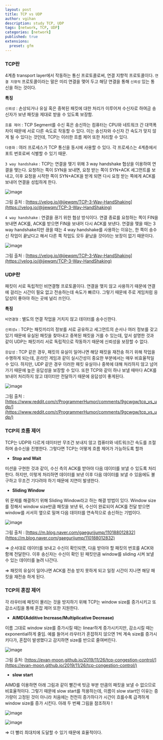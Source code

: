 ```yaml
---
layout: post
title: TCP vs UDP
author: vgihan
description: study TCP, UDP
tags: [network, TCP, UDP]
categories: [network]
published: true
extensions:
  preset: gfm
---
```


### TCP란

4계층 transport layer에서 작동하는 통신 프로토콜로써, 연결 지향적 프로토콜이다. `연결 지향적` 프로토콜이라는 말은 미리 연결을 맺어 두고 해당 연결을 통해 `신뢰성` 있는 통신을 하는 것이다.

**특징**

`신뢰성` : 손상되거나 유실 혹은 중복된 패킷에 대한 처리가 이루어져 수신자로 하여금 송신자가 보낸 패킷을 제대로 받을 수 있도록 보장함.

`흐름 제어` : TCP Segment를 수신 혹은 송신하는 컴퓨터는 CPU와 네트워크 간 대역폭 차이 때문에 서로 다른 속도로 작동할 수 있다. 이는 송신자와 수신자 간 속도가 맞지 않게 될 수 있다는 것인데, TCP는 이러한 흐름 제어 또한 처리할 수 있다.

`다중화` : 여러 프로세스가 TCP 통신을 동시에 사용할 수 있다. 각 프로세스는 4계층에서 포트 번호로써 식별할 수 있기 때문.

`3 way handshake` : TCP는 연결을 맺기 위해 3 way handshake 협상을 이용하여 연결을 맺는다. 요청하는 쪽이 SYN을 보내면, 요청 받는 쪽이 SYN+ACK 세그먼트를 보내고, 이후 요청을 시작한 쪽이 SYN+ACK을 받게 되면 다시 요청 받는 쪽에게 ACK를 보내어 연결을 성립하게 한다.

![image](https://user-images.githubusercontent.com/49841765/177936187-05225bc4-1b05-4df8-830b-9fdd09412582.png)

그림 출처 : [https://velog.io/@jjewqm/TCP-3-Way-HandShaking](https://velog.io/@jjewqm/TCP-3-Way-HandShaking)

`4 way handshake` : 연결을 끊기 위한 협상 방식이다. 연결 종료를 요청하는 쪽이 FIN을 보내면 ACK를, ACK를 받으면 FIN을 보내어 다시 ACK를 보낸다. 연결을 맺을 때는 3 way handshake지만 끊을 때는 4 way handshake를 사용하는 이유는, 한 쪽이 송수신 작업이 끝났다고 해서 다른 쪽 작업도 모두 끝났을 것이라는 보장이 없기 때문이다.

![image](https://user-images.githubusercontent.com/49841765/177936269-7d71fe90-139a-4d3a-a8e1-0d268cc55a13.png)

그림 출처 : [https://velog.io/@jjewqm/TCP-3-Way-HandShaking](https://velog.io/@jjewqm/TCP-3-Way-HandShaking)

### UDP란

패킷이 서로 독립적인 비연결형 프로토콜이다. 연결을 맺지 않고 사용하기 때문에 연결에 걸리는 시간이 필요 없고 전송하는데 속도가 빠르다. 그렇기 때문에 주로 게임처럼 응답성이 좋아야 하는 곳에 널리 쓰인다.

**특징**

`비연결형` : 별도의 연결 작업을 거치지 않고 데이터를 송수신한다.

`신뢰성x` : TCP는 패킷끼리의 정보를 서로 공유하고 세그먼트의 순서나 여러 정보를 갖고 있기 때문에 유실된 패킷을 찾아내고 중복된 패킷을 거를 수 있는데, 앞서 설명한 것과 같이 UDP는 패킷끼리 서로 독립적으로 작동하기 때문에 신뢰성을 보장할 수 없다.

`응답성` : TCP 같은 경우, 패킷의 유실이 일어나면 해당 패킷을 재전송 하기 위해 작업을 수행하게 되는데, 온라인 게임과 같이 실시간성이 중요한 부분에서는 매우 비효율적일 수 있다. 하지만, UDP 같은 경우 이러한 패킷 유실이나 중복에 대해 처리하지 않고 넘어가기 때문에 높은 응답성을 보장할 수 있다. 또한 TCP와 같이 하나 보낼 때마다 ACK를 보내어 처리하지 않고 데이터만 전달하기 때문에 응답성이 좋게된다.

![image](https://user-images.githubusercontent.com/49841765/177936292-d0119a0d-76c7-47c4-8adc-302ef52bea8c.png)

그림 출처 : [https://www.reddit.com/r/ProgrammerHumor/comments/9gcwgw/tcp_vs_udp/](https://www.reddit.com/r/ProgrammerHumor/comments/9gcwgw/tcp_vs_udp/)

### TCP의 흐름 제어

TCP는 UDP와 다르게 데이터만 무조건 보내지 않고 컴퓨터와 네트워크간 속도를 조절하며 송수신을 진행한다. 그렇다면 TCP는 어떻게 흐름 제어가 가능하도록 할까

- **Stop and Wait**

미션을 구현한 것과 같이, 수신 측의 ACK를 받아야 다음 데이터를 보낼 수 있도록 처리한다. 하지만, 이렇게 처리하면 데이터를 보낸 이후 다음 데이터를 보낼 수 있음에도 불구하고 무조건 기다려야 하기 때문에 지연이 발생한다.

- **Sliding Window**

위 문제를 해결하기 위해 Sliding Window라고 하는 해결 방법이 있다. Window size를 정해서 window size만큼 패킷을 보낸 뒤, 수신이 완료되어 ACK를 전달 받으면 window를 서서히 옆으로 밀며 다음 데이터를 연속적으로 송신하는 기법이다.

![image](https://user-images.githubusercontent.com/49841765/177936314-9f5c6516-7970-4ec2-a845-f5a0b582dda4.png)

그림 출처 : [https://m.blog.naver.com/gaegurijump/110188012832](https://m.blog.naver.com/gaegurijump/110188012832)

⇒ 순서대로 데이터를 보내고 수신이 확인되면, 다음 받아야 할 패킷의 번호를 ACK와 함께 전달한다. 이후 송신자는 수신이 확인 된 패킷만큼 window를 sliding 시켜 보낼 수 있는 데이터를 늘려 나간다.

⇒ 패킷의 유실이 일어나면 ACK를 전송 받지 못하게 되고 일정 시간이 지나면 해당 패킷을 재전송 하게 된다.

### TCP의 혼잡 제어

각 라우터에 패킷이 몰리는 것을 방지하기 위해 TCP는 window size를 증가시키고 또 감소시킴을 통해 혼잡 제어 또한 지원한다.

- **AIMD(Additive Increase/Multiplicative Decrease)**

이름 그대로 window size를 증가시킬 때는 linear하게 증가시키지만, 감소시킬 때는 exponential하게 줄임. 예를 들어서 라우터가 혼잡하지 않으면 1씩 계속 size를 증가시키다가, 혼잡이 발생했다고 감지하면 size를 반으로 줄여버린다.

![image](https://user-images.githubusercontent.com/49841765/177936334-f1769142-22c6-4678-bb0b-efa61a765d6f.png)

그림 출처: [https://evan-moon.github.io/2019/11/26/tcp-congestion-control/](https://evan-moon.github.io/2019/11/26/tcp-congestion-control/)

- **slow start**

AIMD를 이용하면 아래 그림과 같이 빨간색 빗금 부분 만큼의 패킷을 보낼 수 없으므로 비효율적이다. 그렇기 때문에 slow start를 적용하는데, 이름이 slow start인 이유는 증가량이 고정된 것이 아니라 처음에는 천천히 증가하다가 시간이 흐를수록 급격하게 window size를 증가 시킨다. 아래 두 번째 그림을 참조하자 !

![image](https://user-images.githubusercontent.com/49841765/177936353-b76e64a3-6334-4312-8d5c-0fce3add51a7.png)

![image](https://user-images.githubusercontent.com/49841765/177936382-6fa46a01-16df-459b-ad8b-bbd1a3fc9d01.png)

⇒ 더 빨리 최대치에 도달할 수 있기 때문에 효율적이다.
